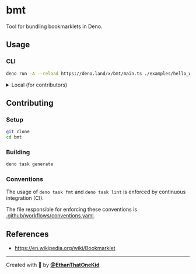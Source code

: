 # bmt

Tool for bundling bookmarklets in Deno.

## Usage

### CLI

```bash
deno run -A --reload https://deno.land/x/bmt/main.ts ./examples/hello_world/main.ts
```

<details>
<summary>Local (for contributors)</summary>

```bash
deno run -A --reload ./main.ts ./examples/hello_world/main.ts
```

</details>

## Contributing

### Setup

```bash
git clone
cd bmt
```

### Building

```bash
deno task generate
```

### Conventions

The usage of `deno task fmt` and `deno task lint` is enforced by continuous
integration (CI).

The file responsible for enforcing these conventions is
[.github/workflows/conventions.yaml](.github/workflows/conventions.yaml).

## References

- <https://en.wikipedia.org/wiki/Bookmarklet>

---

Created with 💖 by [**@EthanThatOneKid**](https://etok.codes/)
